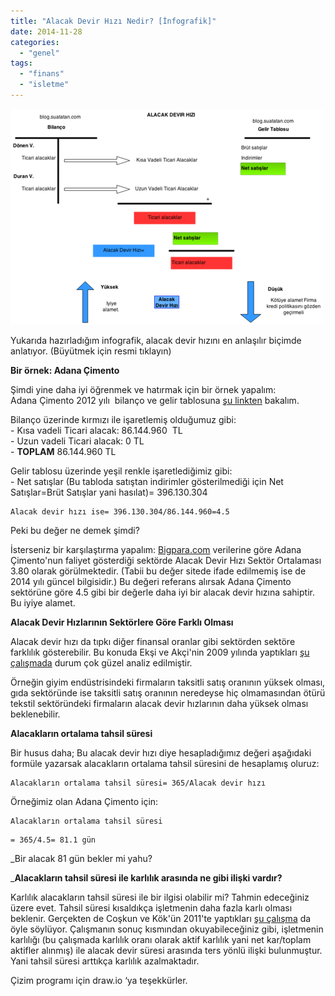 ```yaml
---
title: "Alacak Devir Hızı Nedir? [İnfografik]"
date: 2014-11-28
categories: 
  - "genel"
tags: 
  - "finans"
  - "isletme"
---
```


[![image](/images/tumblr_inline_nfr4xmQ4U01r4exmc.png)](https://lh3.googleusercontent.com/-jvQuT8rdNeE/VHh8_w0VohI/AAAAAAABRK8/J2PaiwguIIA/w763-h526-no/Alacak%2BDevir%2BH%C4%B1z%C4%B1.png)

Yukarıda hazırladığım infografik, alacak devir hızını en anlaşılır biçimde anlatıyor. (Büyütmek için resmi tıklayın)

**Bir örnek: Adana Çimento**

Şimdi yine daha iyi öğrenmek ve hatırmak için bir örnek yapalım:  
Adana Çimento 2012 yılı  bilanço ve gelir tablosuna [şu linkten](https://docs.google.com/spreadsheets/d/1wJ5IAEgDTPbPqgJva4RHBVXH6uCrLVVG0Tfwmem7NgE/edit#gid=1403289188) bakalım.

Bilanço üzerinde kırmızı ile işaretlemiş olduğumuz gibi:  
\- Kısa vadeli Ticari alacak: 86.144.960  TL  
\- Uzun vadeli Ticari alacak: 0 TL  
\- **TOPLAM** 86.144.960 TL

Gelir tablosu üzerinde yeşil renkle işaretlediğimiz gibi:  
\- Net satışlar (Bu tabloda satıştan indirimler gösterilmediği için Net Satışlar=Brüt Satışlar yani hasılat)= 396.130.304

```
Alacak devir hızı ise= 396.130.304/86.144.960=4.5
```

Peki bu değer ne demek şimdi?

İsterseniz bir karşılaştırma yapalım: [Bigpara.com](http://www.bigpara.com/borsa/hisse-detay-bilgileri/adana/oranlar/?SubTab=Finansal-Oranlar#) verilerine göre Adana Çimento'nun faliyet gösterdiği sektörde Alacak Devir Hızı Sektör Ortalaması 3.80 olarak görülmektedir. (Tabii bu değer sitede ifade edilmemiş ise de 2014 yılı güncel bilgisidir.) Bu değeri referans alırsak Adana Çimento sektörüne göre 4.5 gibi bir değerle daha iyi bir alacak devir hızına sahiptir. Bu iyiye alamet.

**Alacak Devir Hızlarının Sektörlere Göre Farklı Olması**

Alacak devir hızı da tıpkı diğer finansal oranlar gibi sektörden sektöre farklılık gösterebilir. Bu konuda Ekşi ve Akçi'nin 2009 yılında yaptıkları [şu çalışmada](http://sablon.sdu.edu.tr/fakulteler/iibf/dergi/files/2009-1-7.pdf) durum çok güzel analiz edilmiştir.

Örneğin giyim endüstrisindeki firmaların taksitli satış oranının yüksek olması, gıda sektöründe ise taksitli satış oranının neredeyse hiç olmamasından ötürü tekstil sektöründeki firmaların alacak devir hızlarının daha yüksek olması beklenebilir. 

**Alacakların ortalama tahsil süresi**

Bir husus daha; Bu alacak devir hızı diye hesapladığımız değeri aşağıdaki formüle yazarsak alacakların ortalama tahsil süresini de hesaplamış oluruz:

```
Alacakların ortalama tahsil süresi= 365/Alacak devir hızı
```

Örneğimiz olan Adana Çimento için:

```
Alacakların ortalama tahsil süresi
```

```
= 365/4.5= 81.1 gün
```

  
_Bir alacak 81 gün bekler mi yahu?  
  
_**Alacakların tahsil süresi ile karlılık arasında ne gibi ilişki vardır?**

Karlılık alacakların tahsil süresi ile bir ilgisi olabilir mi? Tahmin edeceğiniz üzere evet. Tahsil süresi kısaldıkça işletmenin daha fazla karlı olması beklenir. Gerçekten de Coşkun ve Kök'ün 2011'te yaptıkları [şu çalışma](http://www.onlinedergi.com/makaledosyalari/51/pdf2011_5_7.pdf) da öyle söylüyor. Çalışmanın sonuç kısmından okuyabileceğiniz gibi, işletmenin karlılığı (bu çalışmada karlılık oranı olarak aktif karlılık yani net kar/toplam aktifler alınmış) ile alacak devir süresi arasında ters yönlü ilişki bulunmuştur. Yani tahsil süresi arttıkça karlılık azalmaktadır.  
  
Çizim programı için draw.io ‘ya teşekkürler.
